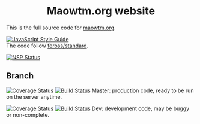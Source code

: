 <h1 align="center">Maowtm.org website</h1>

This is the full source code for [maowtm.org](https://maowtm.org).

[![JavaScript Style Guide](https://cdn.rawgit.com/feross/standard/master/badge.svg)](https://github.com/feross/standard)
<br />
The code follow <a href="https://github.com/feross/standard">feross/standard</a>.

[![NSP Status](https://nodesecurity.io/orgs/maowtmorg/projects/c750c1c8-a57a-4dfb-a8f4-f2190a6ea3ca/badge)](https://nodesecurity.io/orgs/maowtmorg/projects/c750c1c8-a57a-4dfb-a8f4-f2190a6ea3ca)

## Branch

[![Coverage Status](https://coveralls.io/repos/github/micromaomao/maowtm.org/badge.svg?branch=master)](https://coveralls.io/github/micromaomao/maowtm.org?branch=master)
[![Build Status](https://travis-ci.org/micromaomao/maowtm.org.svg?branch=master)](https://travis-ci.org/micromaomao/maowtm.org)
Master:
production code, ready to be run on the server anytime.

[![Coverage Status](https://coveralls.io/repos/github/micromaomao/maowtm.org/badge.svg?branch=dev)](https://coveralls.io/github/micromaomao/maowtm.org?branch=dev)
[![Build Status](https://travis-ci.org/micromaomao/maowtm.org.svg?branch=dev)](https://travis-ci.org/micromaomao/maowtm.org)
Dev:
development code, may be buggy or non-complete.
